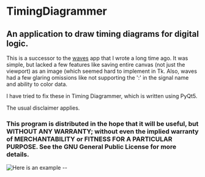 # TimingDiagrammer
## An application to draw timing diagrams for digital logic.

This is a successor to the [waves](https://github.com/hacksterous/waves) app that I wrote a long time ago.
It was simple, but lacked a few features like saving entire canvas (not just the viewport) as an image (which
seemed hard to implement in Tk. Also, waves had a few glaring omissions like not supporting the ':' in the 
signal name and ability to color data.

I have tried to fix these in Timing Diagrammer, which is written using PyQt5.

The usual disclaimer applies.

###    This program is distributed in the hope that it will be useful, but WITHOUT ANY WARRANTY; without even the implied warranty of MERCHANTABILITY or FITNESS FOR A PARTICULAR PURPOSE.  See the GNU General Public License for more details.

![Here is an example -- ](https://raw.githubusercontent.com/hacksterous/TimingDiagrammer/blob/main/docsrc/example.jpg "Example")
